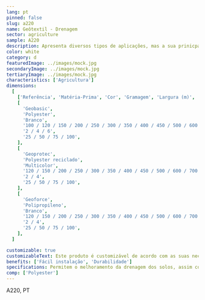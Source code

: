 ```yaml
---
lang: pt
pinned: false
slug: a220
name: Geôtextil - Drenagem
sector: agriculture
sample: A220
description: Apresenta diversos tipos de aplicações, mas a sua prinicpal função é conceder a melhoria dos solos em termos de drenagem, coberturas e separação.
color: white
category: d
featuredImage: ../images/mock.jpg
secondaryImage: ../images/mock.jpg
tertiaryImage: ../images/mock.jpg
characteristics: ['Agricultura']
dimensions:
  [
    ['Referência', 'Matéria-Prima', 'Cor', 'Gramagem', 'Largura (m)', 'Comprimento (m)'],
    [
      'Geobasic',
      'Polyester',
      'Branco',
      '100 / 120 / 150 / 200 / 250 / 300 / 350 / 400 / 450 / 500 / 600 / 700 / 800 / 1000 / 1200',
      '2 / 4 / 6',
      '25 / 50 / 75 / 100',
    ],
    [
      'Geoprotec',
      'Polyester reciclado',
      'Multicolor',
      '120 / 150 / 200 / 250 / 300 / 350 / 400 / 450 / 500 / 600 / 700 / 1000 / 1200',
      '2 / 4',
      '25 / 50 / 75 / 100',
    ],
    [
      'Geoforce',
      'Polipropileno',
      'Branco',
      '120 / 150 / 200 / 250 / 300 / 350 / 400 / 450 / 500 / 600 / 700 / 800 / 1000 / 1200',
      '2 / 4',
      '25 / 50 / 75 / 100',
    ],
  ]

customizable: true
customizableText: Este produto é customizável de acordo com as suas necessidades. Contacte-nos para mais informações.
benefits: ['Fácil instalação', 'Durabilidade']
specifications: Permitem o melhoramento da drenagem dos solos, assim como a separação dos respetivos componentes do solo. As suas principais funções são a separação e drenagem.
comp: ['Polyester']
---
```


A220, PT
